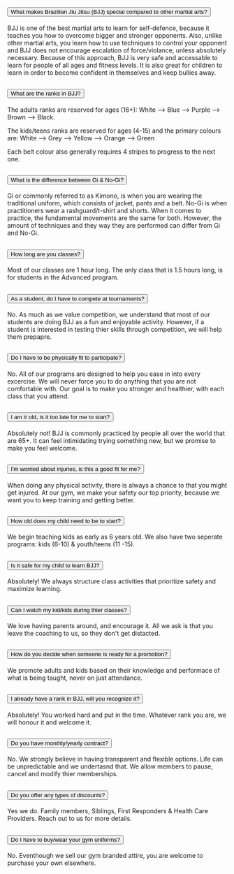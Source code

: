 <div class="accordion" id="accordionExample">
  <div class="accordion-item">
    <h2 class="accordion-header" id="headingOne">
      <button class="accordion-button" type="button" data-bs-toggle="collapse" data-bs-target="#collapseOne" aria-expanded="true" aria-controls="collapseOne">
        What makes Brazilian Jiu Jitsu (BJJ) special compared to other martial arts?
      </button>
    </h2>
    <div id="collapseOne" class="accordion-collapse collapse show" aria-labelledby="headingOne" data-bs-parent="#accordionExample">
      <div class="accordion-body">
        BJJ is one of the best martial arts to learn for self-defence, because it teaches you how to overcome bigger and stronger opponents. 
Also, unlike other martial arts, you learn how to use techniques to control your opponent and BJJ does not encourage escalation of force/violance, unless absolutely necessary.
Because of this approach, BJJ is very safe and accessable to learn for people of all ages and fitness levels. It is also great for children to learn in order to become confident in themselves and keep bullies away.
      </div>
    </div>
  </div>
  <div class="accordion-item">
    <h2 class="accordion-header" id="headingTwo">
      <button class="accordion-button collapsed" type="button" data-bs-toggle="collapse" data-bs-target="#collapseTwo" aria-expanded="false" aria-controls="collapseTwo">
        What are the ranks in BJJ?
      </button>
    </h2>
    <div id="collapseTwo" class="accordion-collapse collapse" aria-labelledby="headingTwo" data-bs-parent="#accordionExample">
      <div class="accordion-body">
       The adults ranks are reserved for ages (16+): White --> Blue --> Purple --> Brown --> Black. 

The kids/teens ranks are reserved for ages (4-15) and the primary colours are: White --> Grey -->  Yellow --> Orange --> Green

Each belt colour also generally requires 4 stripes to progress to the next one.
      </div>
    </div>
  </div>
  <div class="accordion-item">
    <h2 class="accordion-header" id="headingThree">
      <button class="accordion-button collapsed" type="button" data-bs-toggle="collapse" data-bs-target="#collapseThree" aria-expanded="false" aria-controls="collapseThree">
        What is the difference between Gi & No-Gi?
      </button>
    </h2>
    <div id="collapseThree" class="accordion-collapse collapse" aria-labelledby="headingThree" data-bs-parent="#accordionExample">
      <div class="accordion-body">
        Gi or commonly referred to as Kimono, is when you are wearing the traditional uniform, which consists of jacket, pants and a belt. No-Gi is when practitioners wear a rashguard/t-shirt and shorts.
        When it comes to practice, the fundamental movements are the same for both. However, the amount of techniques and they way they are performed can differ from Gi and No-Gi.
    </div>
   </div>
   <div class="accordion-item">
     <h2 class="accordion-header" id="headingFive">
      <button class="accordion-button collapsed" type="button" data-bs-toggle="collapse" data-bs-target="#collapseFive" aria-expanded="false" aria-controls="collapseFive">
        How long are you classes?
      </button>
    </h2>
    <div id="collapseThree" class="accordion-collapse collapse" aria-labelledby="headingFive" data-bs-parent="#accordionExample">
      <div class="accordion-body">
        Most of our classes are 1 hour long. The only class that is 1.5 hours long, is for students in the Advanced program.
      </div>
    </div>
  </div>
  </div>
   <div class="accordion-item">
     <h2 class="accordion-header" id="headingSix">
      <button class="accordion-button collapsed" type="button" data-bs-toggle="collapse" data-bs-target="#collapseSix" aria-expanded="false" aria-controls="collapseSix">
        As a student, do I have to compete at tournaments?
      </button>
    </h2>
    <div id="collapseThree" class="accordion-collapse collapse" aria-labelledby="headingSix" data-bs-parent="#accordionExample">
      <div class="accordion-body">
        No. As much as we value competition, we understand that most of our students are doing BJJ as a fun and enjoyable activity. However, if a student is interested in testing thier skills through competition, we will help them prepapre.
      </div>
    </div>
  </div>
    </div>
   <div class="accordion-item">
     <h2 class="accordion-header" id="headingSix">
      <button class="accordion-button collapsed" type="button" data-bs-toggle="collapse" data-bs-target="#collapseSix" aria-expanded="false" aria-controls="collapseSix">
        Do I have to be physically fit to participate?
      </button>
    </h2>
    <div id="collapseThree" class="accordion-collapse collapse" aria-labelledby="headingSix" data-bs-parent="#accordionExample">
      <div class="accordion-body">
        No. All of our programs are designed to help you ease in into every excercise. We will never force you to do anything that you are not comfortable with. Our goal is to make you stronger and healthier, with each class that you attend.
      </div>
    </div>
  </div>
     </div>
   <div class="accordion-item">
     <h2 class="accordion-header" id="headingSix">
      <button class="accordion-button collapsed" type="button" data-bs-toggle="collapse" data-bs-target="#collapseSix" aria-expanded="false" aria-controls="collapseSix">
        I am # old, is it too late for me to start?
      </button>
    </h2>
    <div id="collapseThree" class="accordion-collapse collapse" aria-labelledby="headingSix" data-bs-parent="#accordionExample">
      <div class="accordion-body">
        Absolutely not! BJJ is commonly practiced by people all over the world that are 65+. It can feel intimidating trying something new, but we promise to make you feel welcome.
      </div>
    </div>
  </div>
    </div>
   <div class="accordion-item">
     <h2 class="accordion-header" id="headingSix">
      <button class="accordion-button collapsed" type="button" data-bs-toggle="collapse" data-bs-target="#collapseSix" aria-expanded="false" aria-controls="collapseSix">
        I'm worried about injuries, is this a good fit for me?
      </button>
    </h2>
    <div id="collapseThree" class="accordion-collapse collapse" aria-labelledby="headingSix" data-bs-parent="#accordionExample">
      <div class="accordion-body">
        When doing any physical activity, there is always a chance to that you might get injured. At our gym, we make your safety our top priority, because we want you to keep training and getting better. 
      </div>
    </div>
  </div>
    </div>
   <div class="accordion-item">
     <h2 class="accordion-header" id="headingSix">
      <button class="accordion-button collapsed" type="button" data-bs-toggle="collapse" data-bs-target="#collapseSix" aria-expanded="false" aria-controls="collapseSix">
        How old does my child need to be to start?
      </button>
    </h2>
    <div id="collapseThree" class="accordion-collapse collapse" aria-labelledby="headingSix" data-bs-parent="#accordionExample">
      <div class="accordion-body">
        We begin teaching kids as early as 6 years old. We also have two seperate programs: kids (6-10) & youth/teens (11 -15).
      </div>
    </div>
  </div>
    </div>
   <div class="accordion-item">
     <h2 class="accordion-header" id="headingSix">
      <button class="accordion-button collapsed" type="button" data-bs-toggle="collapse" data-bs-target="#collapseSix" aria-expanded="false" aria-controls="collapseSix">
        Is it safe for my child to learn BJJ?
      </button>
    </h2>
    <div id="collapseThree" class="accordion-collapse collapse" aria-labelledby="headingSix" data-bs-parent="#accordionExample">
      <div class="accordion-body">
        Absolutely! We always structure class activities that prioritize safety and maximize learning.
      </div>
    </div>
  </div>
    </div>
   <div class="accordion-item">
     <h2 class="accordion-header" id="headingSix">
      <button class="accordion-button collapsed" type="button" data-bs-toggle="collapse" data-bs-target="#collapseSix" aria-expanded="false" aria-controls="collapseSix">
        Can I watch my kid/kids during thier classes?
      </button>
    </h2>
    <div id="collapseThree" class="accordion-collapse collapse" aria-labelledby="headingSix" data-bs-parent="#accordionExample">
      <div class="accordion-body">
        We love having parents around, and encourage it. All we ask is that you leave the coaching to us, so they don't get distacted.
      </div>
    </div>
  </div>
    </div>
   <div class="accordion-item">
     <h2 class="accordion-header" id="headingSix">
      <button class="accordion-button collapsed" type="button" data-bs-toggle="collapse" data-bs-target="#collapseSix" aria-expanded="false" aria-controls="collapseSix">
        How do you decide when someone is ready for a promotion?
      </button>
    </h2>
    <div id="collapseThree" class="accordion-collapse collapse" aria-labelledby="headingSix" data-bs-parent="#accordionExample">
      <div class="accordion-body">
        We promote adults and kids based on their knowledge and performace of what is being taught, never on just attendance.
      </div>
    </div>
  </div>
    </div>
   <div class="accordion-item">
     <h2 class="accordion-header" id="headingSix">
      <button class="accordion-button collapsed" type="button" data-bs-toggle="collapse" data-bs-target="#collapseSix" aria-expanded="false" aria-controls="collapseSix">
        I already have a rank in BJJ, will you recognize it?
      </button>
    </h2>
    <div id="collapseThree" class="accordion-collapse collapse" aria-labelledby="headingSix" data-bs-parent="#accordionExample">
      <div class="accordion-body">
        Absolutely! You worked hard and put in the time. Whatever rank you are, we will honour it and welcome it.
      </div>
    </div>
  </div>
    </div>
   <div class="accordion-item">
     <h2 class="accordion-header" id="headingSix">
      <button class="accordion-button collapsed" type="button" data-bs-toggle="collapse" data-bs-target="#collapseSix" aria-expanded="false" aria-controls="collapseSix">
        Do you have monthly/yearly contract?
      </button>
    </h2>
    <div id="collapseThree" class="accordion-collapse collapse" aria-labelledby="headingSix" data-bs-parent="#accordionExample">
      <div class="accordion-body">
        No. We strongly believe in having transparent and flexible options. Life can be unpredictable and we undertasnd that. We allow members to pause, cancel and modify thier memberships.
      </div>
    </div>
  </div>
    </div>
   <div class="accordion-item">
     <h2 class="accordion-header" id="headingSix">
      <button class="accordion-button collapsed" type="button" data-bs-toggle="collapse" data-bs-target="#collapseSix" aria-expanded="false" aria-controls="collapseSix">
        Do you offer any types of discounts?
      </button>
    </h2>
    <div id="collapseThree" class="accordion-collapse collapse" aria-labelledby="headingSix" data-bs-parent="#accordionExample">
      <div class="accordion-body">
        Yes we do. Family members, Siblings, First Responders & Health Care Providers. Reach out to us for more details.
      </div>
    </div>
  </div>
    </div>
   <div class="accordion-item">
     <h2 class="accordion-header" id="headingSix">
      <button class="accordion-button collapsed" type="button" data-bs-toggle="collapse" data-bs-target="#collapseSix" aria-expanded="false" aria-controls="collapseSix">
        Do I have to buy/wear your gym uniforms?
      </button>
    </h2>
    <div id="collapseThree" class="accordion-collapse collapse" aria-labelledby="headingSix" data-bs-parent="#accordionExample">
      <div class="accordion-body">
        No. Eventhough we sell our gym branded attire, you are welcome to purchase your own elsewhere.
      </div>
    </div>
  </div>
</div> 
